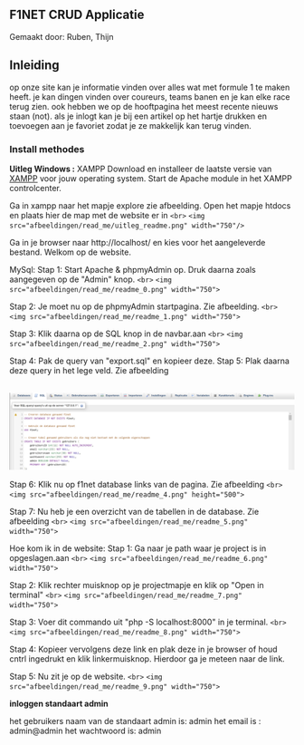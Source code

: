 ## F1NET CRUD Applicatie

Gemaakt door: Ruben, Thijn

## Inleiding

op onze site kan je informatie vinden over alles wat met formule 1 te maken heeft. je kan dingen vinden over coureurs, teams banen en je kan elke race terug zien. ook hebben we op de hooftpagina  het meest recente nieuws staan (not). als je inlogt kan je bij een artikel op het hartje drukken en toevoegen aan je favoriet zodat je ze makkelijk kan terug vinden.

### Install methodes

**Uitleg Windows :**
XAMPP
Download en installeer de laatste versie van [XAMPP](https://www.apachefriends.org/download.html) voor jouw operating system.
Start de Apache module in het XAMPP controlcenter.

Ga in xampp naar het mapje explore zie afbeelding.
Open het mapje htdocs en plaats hier de map met de website er in
`<br>`
`<img src="afbeeldingen/read_me/uitleg_readme.png" width="750"/>`

Ga in je browser naar http://localhost/ en kies voor het aangeleverde bestand.
Welkom op de website.

MySql:
Stap 1: Start Apache & phpmyAdmin op. Druk daarna zoals aangegeven op de "Admin" knop.
`<br>`
`<img src="afbeeldingen/read_me/readme_0.png" width="750">`

Stap 2: Je moet nu op de phpmyAdmin startpagina. Zie afbeelding.
`<br>`
`<img src="afbeeldingen/read_me/readme_1.png" width="750">`

Stap 3: Klik daarna op de SQL knop in de navbar.aan
`<br>`
`<img src="afbeeldingen/read_me/readme_2.png" width="750">`

Stap 4: Pak de query van "export.sql" en kopieer deze.
Stap 5: Plak daarna deze query in het lege veld. Zie afbeelding

<br>
<img src="afbeeldingen/read_me/readme_3.png" >

Stap 6: Klik nu op f1net database links van de pagina. Zie afbeelding
`<br>`
`<img src="afbeeldingen/read_me/readme_4.png" height="500">`

Stap 7: Nu heb je een overzicht van de tabellen in de database. Zie afbeelding
`<br>`
`<img src="afbeeldingen/read_me/readme_5.png" width="750">`

Hoe kom ik in de website:
Stap 1: Ga naar je path waar je project is in opgeslagen.aan
`<br>`
`<img src="afbeeldingen/read_me/readme_6.png" width="750">`

Stap 2: Klik rechter muisknop op je projectmapje en klik op "Open in terminal"
`<br>`
`<img src="afbeeldingen/read_me/readme_7.png" width="750">`

Stap 3: Voer dit commando uit "php -S localhost:8000" in je terminal.
`<br>`
`<img src="afbeeldingen/read_me/readme_8.png" width="750">`

Stap 4: Kopieer vervolgens deze link en plak deze in je browser of houd cntrl ingedrukt en klik linkermuisknop. Hierdoor ga je meteen naar de link.

Stap 5: Nu zit je op de website.
`<br>`
`<img src="afbeeldingen/read_me/readme_9.png" width="750">`

**inloggen standaart admin**

het gebruikers naam van de standaart admin is: admin
het email is : admin@admin
het wachtwoord is: admin
